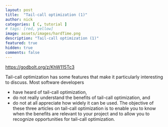 ```yaml
---
layout: post
title:  "Tail-call optimization (1)"
author: nick
categories: [ C, tutorial ]
# tags: [red, yellow]
image: assets/images/hardTime.png
description: "Tail-call optimization (1)"
featured: true
hidden: true
comments: false
---
```


https://godbolt.org/z/KhW115Tc3

Tail-call optimization has some features that make it particularly
interesting to discuss. Most software developers
- have heard of tail-call optimization,
- do not really understand the benefits of tail-call optimization, and
- do not at all appreciate how widely it can be used.
The objective of these three articles on tail-call optimization is to
enable you to know when the benefits are relevant to your project
and to allow you to recognize opportunities for tail-call optimization.
